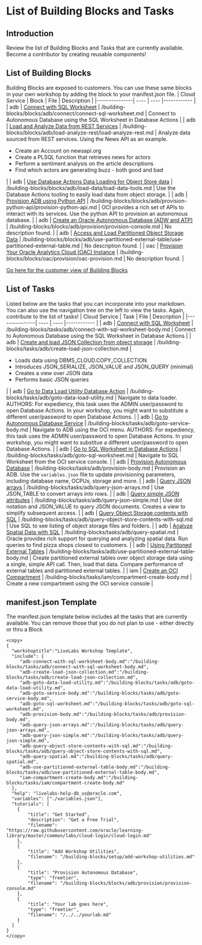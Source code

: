 # List of Building Blocks and Tasks
## Introduction

Review the list of Building Blocks and Tasks that are currently available. Become a contributor by creating reusable components!
## List of Building Blocks

Building Blocks are exposed to customers. You can use these same blocks in your own workshop by adding the block to your manifest.json file.
| Cloud Service | Block |  File | Description |
|---------------| ---- |  ---- |------------ |
| adb | [Connect with SQL Worksheet](/building-blocks/workshop/freetier/index.html?lab=connect-sql-worksheet.md) | /building-blocks/blocks/adb/connect/connect-sql-worksheet.md | Connect to Autonomous Database using the SQL Worksheet in Database Actions |
| adb | [Load and Analyze Data from REST Services](/building-blocks/workshop/freetier/index.html?lab=load-analyze-rest.md) | /building-blocks/blocks/adb/load-analyze-rest/load-analyze-rest.md | Analyze data sourced from REST services. Using the News API as an example.<ul><li>Create an Account on newsapi.org</li><li>Create a PLSQL function that retrieves news for actors</li><li>Perform a sentiment analysis on the article descriptions</li><li>Find which actors are generating buzz - both good and bad</li></ul> |
| adb | [Use Database Actions Data Loading for Object Store data](/building-blocks/workshop/freetier/index.html?lab=load-data-tools.md) | /building-blocks/blocks/adb/load-data/load-data-tools.md | Use the Database Actions tooling to easily load data from object storage. |
| adb | [Provision ADB using Python API](/building-blocks/workshop/freetier/index.html?lab=provision-python-api.md) | /building-blocks/blocks/adb/provision-python-api/provision-python-api.md | OCI provides a rich set of APIs to interact with its services. Use the python API to provision an autonomous database. |
| adb | [Create an Oracle Autonomous Database (ADW and ATP)](/building-blocks/workshop/freetier/index.html?lab=provision-console.md) | /building-blocks/blocks/adb/provision/provision-console.md | No description found. |
| adb | [Access and Load Partitioned Object Storage Data](/building-blocks/workshop/freetier/index.html?lab=use-partitioned-external-table.md) | /building-blocks/blocks/adb/use-partitioned-external-table/use-partitioned-external-table.md | No description found. |
| oac | [Provision Your Oracle Analytics Cloud (OAC) Instance](/building-blocks/workshop/freetier/index.html?lab=oac-provision.md) | /building-blocks/blocks/oac/provision/oac-provision.md | No description found. |

[Go here for the customer view of Building Blocks](/building-blocks/workshop/freetier/index.html)
## List of Tasks

Listed below are the tasks that you can incorporate into your markdown. You can also use the navigation tree on the left to view the tasks. Again, contribute to the list of tasks!
| Cloud Service | Task |  File | Description |
|---------------| ---- |  ---- |------------ |
| adb | [Connect with SQL Worksheet](/building-blocks/how-to-author-with-blocks/index.html?lab=adb#ConnectwithSQLWorksheet) | /building-blocks/tasks/adb/connect-with-sql-worksheet-body.md | Connect to Autonomous Database using the SQL Worksheet in Database Actions |
| adb | [Create and load JSON Collection from object storage](/building-blocks/how-to-author-with-blocks/index.html?lab=adb#CreateandloadJSONCollectionfromobjectstorage) | /building-blocks/tasks/adb/create-load-json-collection.md | <ul><li>Loads data using DBMS&lowbar;CLOUD.COPY&lowbar;COLLECTION</li><li>Introduces JSON&lowbar;SERIALIZE, JSON&lowbar;VALUE and JSON&lowbar;QUERY (minimal)</li><li>Creates a view over JSON data</li><li>Performs basic JSON queries</li></ul> |
| adb | [Go to Data Load Utility Database Action](/building-blocks/how-to-author-with-blocks/index.html?lab=adb#GotoDataLoadUtilityDatabaseAction) | /building-blocks/tasks/adb/goto-data-load-utility.md | Navigate to data loader. AUTHORS: For expediency, this task uses the ADMIN user/password to open Database Actions. In your workshop, you might want to substitute a different user/password to open Database Actions. |
| adb | [Go to Autonomous Database Service](/building-blocks/how-to-author-with-blocks/index.html?lab=adb#GotoAutonomousDatabaseService) | /building-blocks/tasks/adb/goto-service-body.md | Navigate to ADB using the OCI menu. AUTHORS: For expediency, this task uses the ADMIN user/password to open Database Actions. In your workshop, you might want to substitue a different user/password to open Database Actions. |
| adb | [Go to SQL Worksheet in Database Actions](/building-blocks/how-to-author-with-blocks/index.html?lab=adb#GotoSQLWorksheetinDatabaseActions) | /building-blocks/tasks/adb/goto-sql-worksheet.md | Navigate to SQL Worksheet from the OCI service console.  |
| adb | [Provision Autonomous Database](/building-blocks/how-to-author-with-blocks/index.html?lab=adb#ProvisionAutonomousDatabase) | /building-blocks/tasks/adb/provision-body.md | Provision an ADB. Use the `variables.json` file to update provisioning parameters, including database name, OCPUs, storage and more. |
| adb | [Query JSON arrays](/building-blocks/how-to-author-with-blocks/index.html?lab=adb#QueryJSONarrays) | /building-blocks/tasks/adb/query-json-arrays.md | Use JSON&lowbar;TABLE to convert arrays into rows. |
| adb | [Query simple JSON attributes](/building-blocks/how-to-author-with-blocks/index.html?lab=adb#QuerysimpleJSONattributes) | /building-blocks/tasks/adb/query-json-simple.md | Use dot notation and JSON&lowbar;VALUE to query JSON documents. Creates a view to simplify subsequent access. |
| adb | [Query Object Storage contents with SQL](/building-blocks/how-to-author-with-blocks/index.html?lab=adb#QueryObjectStoragecontentswithSQL) | /building-blocks/tasks/adb/query-object-store-contents-with-sql.md | Use SQL to see listing of object storage files and folders. |
| adb | [Analyze Spatial Data with SQL](/building-blocks/how-to-author-with-blocks/index.html?lab=adb#AnalyzeSpatialDatawithSQL) | /building-blocks/tasks/adb/query-spatial.md | Oracle provides rich support for querying and analyzing spatial data. Run queries to find pizza shops closest to customers. |
| adb | [Using Partitoned External Tables](/building-blocks/how-to-author-with-blocks/index.html?lab=adb#UsingPartitonedExternalTables) | /building-blocks/tasks/adb/use-partitioned-external-table-body.md | Create partitioned external tables over object storage data using a single, simple API call. Then, load that data. Compare performance of external tables and partitioned external tables. |
| iam | [Create an OCI Compartment](/building-blocks/how-to-author-with-blocks/index.html?lab=iam#CreateanOCICompartment) | /building-blocks/tasks/iam/compartment-create-body.md | Create a new compartment using the OCI service console |

## manifest.json Template
The manifest.json template below includes all the tasks that are currently available. You can remove those that you do not plan to use - either directly or thru a Block

```
<copy>
{
  "workshoptitle":"LiveLabs Workshop Template",
  "include": {
     "adb-connect-with-sql-worksheet-body.md":"/building-blocks/tasks/adb/connect-with-sql-worksheet-body.md",
     "adb-create-load-json-collection.md":"/building-blocks/tasks/adb/create-load-json-collection.md",
     "adb-goto-data-load-utility.md":"/building-blocks/tasks/adb/goto-data-load-utility.md",
     "adb-goto-service-body.md":"/building-blocks/tasks/adb/goto-service-body.md",
     "adb-goto-sql-worksheet.md":"/building-blocks/tasks/adb/goto-sql-worksheet.md",
     "adb-provision-body.md":"/building-blocks/tasks/adb/provision-body.md",
     "adb-query-json-arrays.md":"/building-blocks/tasks/adb/query-json-arrays.md",
     "adb-query-json-simple.md":"/building-blocks/tasks/adb/query-json-simple.md",
     "adb-query-object-store-contents-with-sql.md":"/building-blocks/tasks/adb/query-object-store-contents-with-sql.md",
     "adb-query-spatial.md":"/building-blocks/tasks/adb/query-spatial.md",
     "adb-use-partitioned-external-table-body.md":"/building-blocks/tasks/adb/use-partitioned-external-table-body.md",
     "iam-compartment-create-body.md":"/building-blocks/tasks/iam/compartment-create-body.md"
  },
  "help": "livelabs-help-db_us@oracle.com",
  "variables": ["./variables.json"],
  "tutorials": [  
    {
        "title": "Get Started",
        "description": "Get a Free Trial",
        "filename": "https://raw.githubusercontent.com/oracle/learning-library/master/common/labs/cloud-login/cloud-login.md"
    },
    {
        "title": "Add Workshop Utilities",
        "filename": "/building-blocks/setup/add-workshop-utilities.md"
    },
    {
        "title": "Provision Autonomous Database",
        "type": "freetier",
        "filename": "/building-blocks/blocks/adb/provision/provision-console.md"
    },
    {
        "title": "Your lab goes here",
        "type": "freetier",
        "filename": "/../../yourlab.md"
    }
  ]
}
</copy>
```